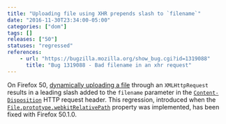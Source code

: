 ```yaml
---
title: "Uploading file using XHR prepends slash to `filename`"
date: "2016-11-30T23:34:00-05:00"
categories: ["dom"]
tags: []
releases: ["50"]
statuses: "regressed"
references:
    - url: "https://bugzilla.mozilla.org/show_bug.cgi?id=1319088"
      title: "Bug 1319088 - Bad filename in an xhr request"
---
```

On Firefox 50, [dynamically uploading a file](https://developer.mozilla.org/docs/Using_files_from_web_applications) through an `XMLHttpRequest` results in a leading slash added to the `filename` parameter in the [`Content-Disposition`](https://developer.mozilla.org/docs/Web/HTTP/Headers/Content-Disposition) HTTP request header. This regression, introduced when the [`File.prototype.webkitRelativePath`](https://developer.mozilla.org/docs/Web/API/File/webkitRelativePath) property was implemented, has been fixed with Firefox 50.1.0.
